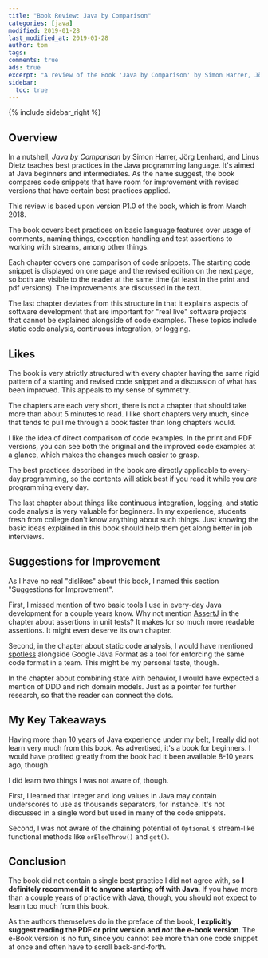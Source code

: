 ```yaml
---
title: "Book Review: Java by Comparison"
categories: [java]
modified: 2019-01-28
last_modified_at: 2019-01-28
author: tom
tags: 
comments: true
ads: true
excerpt: "A review of the Book 'Java by Comparison' by Simon Harrer, Jörg Lenhard, and Linus Dietz."
sidebar:
  toc: true
---
```


{% include sidebar_right %}

## Overview

In a nutshell, *Java by Comparison* by Simon Harrer, Jörg Lenhard, and Linus Dietz
teaches best practices in the Java programming language. It's aimed at Java beginners
and intermediates. As the name suggest, the book compares code snippets that have 
room for improvement with revised versions that have certain best practices applied.

<div class="notice--success">
  This review is based upon version P1.0 of the book, which is from March 2018.
</div>

The book covers best practices on basic language 
features over usage of comments, naming things, exception handling and test assertions to
working with streams, among other things. 

Each chapter covers one comparison of code snippets. The starting code snippet
is displayed on one page and the revised edition on the next page, so both
are visible to the reader at the same time (at least in the print and pdf versions). 
The improvements are discussed in the text.

The last chapter deviates from this structure in that it explains aspects
of software development that are important for "real live" software projects
that cannot be explained alongside of code examples. These topics
include static code analysis, continuous integration, or logging.
        
## Likes

The book is very strictly structured with every chapter having the same rigid pattern
of a starting and revised code snippet and a discussion of what has been improved.
This appeals to my sense of symmetry.

The chapters are each very short, there is not a chapter that should take more
than about 5 minutes to read. I like short chapters very much, since that tends
to pull me through a book faster than long chapters would. 

I like the idea of direct comparison of code examples. In the print and PDF versions,
you can see both the original and the improved code examples at a glance, which
makes the changes much easier to grasp.

The best practices described in the book are directly applicable to every-day 
programming, so the contents will stick best if you read it while you
*are* programming every day.   

The last chapter about things like continuous integration, logging,
and static code analysis is very valuable for beginners. In my experience,
students fresh from college don't know anything about such things. 
Just knowing the basic ideas explained in this book should help them get along 
better in job interviews.

## Suggestions for Improvement

As I have no real "dislikes" about this book, I named this section 
"Suggestions for Improvement".

First, I missed mention of two basic tools I use in every-day Java development
for a couple years know. Why not mention [AssertJ](http://joel-costigliola.github.io/assertj/)
in the chapter about assertions 
in unit tests? It makes for so much more readable assertions. It might even deserve
its own chapter.

Second, in the chapter about static code analysis, I would have mentioned
[spotless](https://github.com/diffplug/spotless) alongside Google Java Format 
as a tool for enforcing the same code format in a team. This might be
my personal taste, though. 

In the chapter about combining state with behavior, I would have expected a mention
of DDD and rich domain models. Just as a pointer for further research, so that
the reader can connect the dots.

## My Key Takeaways

Having more than 10 years of Java experience under my belt, I really did not learn
very much from this book. As advertised, it's a book for beginners. I would have
profited greatly from the book had it been available 8-10 years ago, though. 

I did learn two things I was not aware of, though.

First, I learned that integer and long values in Java may contain underscores
to use as thousands separators, for instance. It's not discussed in a single word
but used in many of the code snippets.

Second, I was not aware of the chaining potential of `Optional`'s 
stream-like functional methods like `orElseThrow()` and `get()`. 

## Conclusion

The book did not contain a single best practice I did not agree with, so **I 
definitely recommend it to anyone starting off with Java**. If you have more than 
a couple years of practice with Java, though, you should not expect
to learn too much from this book.

As the authors themselves do in the preface of the book, 
**I explicitly suggest reading the PDF or print version and *not* the e-book 
version**. The e-Book version is no fun, since you cannot see more than one code
snippet at once and often have to scroll back-and-forth.

